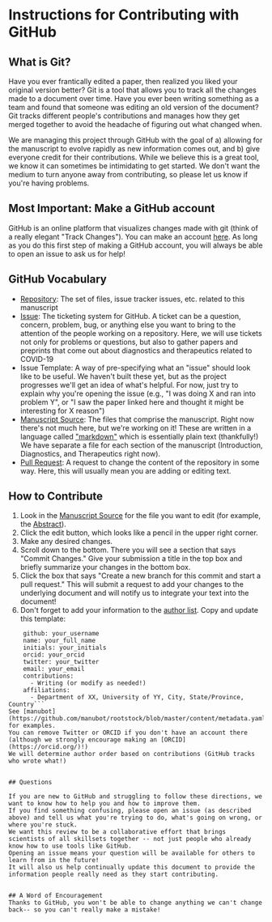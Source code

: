 # Instructions for Contributing with GitHub

## What is Git?

Have you ever frantically edited a paper, then realized you liked your original version better?
Git is a tool that allows you to track all the changes made to a document over time.
Have you ever been writing something as a team and found that someone was editing an old version of the document?
Git tracks different people's contributions and manages how they get merged together to avoid the headache of figuring out what changed when.

We are managing this project through GitHub with the goal of a) allowing for the manuscript to evolve rapidly as new information comes out, and b) give everyone credit for their contributions.
While we believe this is a great tool, we know it can sometimes be intimidating to get started. 
We don't want the medium to turn anyone away from contributing, so please let us know if you're having problems.


## Most Important: Make a GitHub account

GitHub is an online platform that visualizes changes made with git (think of a really elegant "Track Changes").
You can make an account [here](https://github.com/).
As long as you do this first step of making a GitHub account, you will always be able to open an issue to ask us for help!


## GitHub Vocabulary

- [Repository](http://github.com/greenelab/covid19-review): 
The set of files, issue tracker issues, etc. related to this manuscript 
- [Issue](https://github.com/greenelab/covid19-review/issues): 
The ticketing system for GitHub. 
A ticket can be a question, concern, problem, bug, or anything else you want to bring to the attention of the people working on a repository.
Here, we will use tickets not only for problems or questions, but also to gather papers and preprints that come out about diagnostics and therapeutics related to COVID-19
- Issue Template: 
A way of pre-specifying what an "issue" should look like to be useful. 
We haven't built these yet, but as the project progresses we'll get an idea of what's helpful. 
For now, just try to explain why you're opening the issue (e.g., "I was doing X and ran into problem Y", or "I saw the paper linked here and thought it might be interesting for X reason") 
- [Manuscript Source]( https://github.com/greenelab/covid19-review/tree/master/content): 
The files that comprise the manuscript. 
Right now there's not much here, but we're working on it! 
These are written in a language called ["markdown"](https://github.com/adam-p/markdown-here/wiki/Markdown-Cheatsheet#lists) which is essentially plain text (thankfully!) 
We have separate a file for each section of the manuscript (Introduction, Diagnostics, and Therapeutics right now).
- [Pull Request](https://github.com/greenelab/covid19-review/pulls): 
A request to change the content of the repository in some way. 
Here, this will usually mean you are adding or editing text.

## How to Contribute

1. Look in the [Manuscript Source]( https://github.com/greenelab/covid19-review/tree/master/content) for the file you want to edit (for example, the [Abstract](https://github.com/greenelab/covid19-review/blob/master/content/01.abstract.md)). 
2. Click the edit button, which looks like a pencil in the upper right corner. 
3. Make any desired changes.
4. Scroll down to the bottom. 
There you will see a section that says "Commit Changes." 
Give your submission a title in the top box and briefly summarize your changes in the bottom box. 
5. Click the box that says "Create a new branch for this commit and start a pull request." 
This will submit a request to add your changes to the underlying document and will notify us to integrate your text into the document!
6. Don't forget to add your information to the [author list](https://github.com/greenelab/covid19-review/blob/master/content/metadata.yaml). 
Copy and update this template:
```-
    github: your_username
    name: your_full_name
    initials: your_initials
    orcid: your_orcid
    twitter: your_twitter
    email: your_email
    contributions:
      - Writing (or modify as needed!) 
    affiliations:
      - Department of XX, University of YY, City, State/Province, Country```
See [manubot](https://github.com/manubot/rootstock/blob/master/content/metadata.yaml) for examples.
You can remove Twitter or ORCID if you don't have an account there (although we strongly encourage making an [ORCID](https://orcid.org/)!)
We will determine author order based on contributions (GitHub tracks who wrote what!)


## Questions

If you are new to GitHub and struggling to follow these directions, we want to know how to help you and how to improve them.
If you find something confusing, please open an issue (as described above) and tell us what you're trying to do, what's going on wrong, or where you're stuck.
We want this review to be a collaborative effort that brings scientists of all skillsets together -- not just people who already know how to use tools like GitHub.
Opening an issue means your question will be available for others to learn from in the future!
It will also us help continually update this document to provide the information people really need as they start contributing.


## A Word of Encouragement
Thanks to GitHub, you won't be able to change anything we can't change back-- so you can't really make a mistake!
